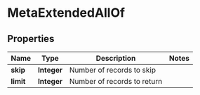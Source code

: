 

# MetaExtendedAllOf


## Properties

Name | Type | Description | Notes
------------ | ------------- | ------------- | -------------
**skip** | **Integer** | Number of records to skip | 
**limit** | **Integer** | Number of records to return | 



